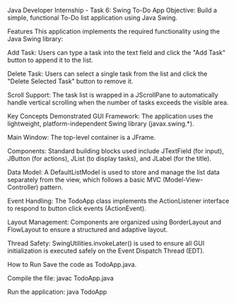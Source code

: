 Java Developer Internship - Task 6: Swing To-Do App
Objective: Build a simple, functional To-Do list application using Java Swing.

Features
This application implements the required functionality using the Java Swing library:

Add Task: Users can type a task into the text field and click the "Add Task" button to append it to the list.

Delete Task: Users can select a single task from the list and click the "Delete Selected Task" button to remove it.

Scroll Support: The task list is wrapped in a JScrollPane to automatically handle vertical scrolling when the number of tasks exceeds the visible area.

Key Concepts Demonstrated
GUI Framework: The application uses the lightweight, platform-independent Swing library (javax.swing.*).

Main Window: The top-level container is a JFrame.

Components: Standard building blocks used include JTextField (for input), JButton (for actions), JList (to display tasks), and JLabel (for the title).

Data Model: A DefaultListModel<String> is used to store and manage the list data separately from the view, which follows a basic MVC (Model-View-Controller) pattern.

Event Handling: The TodoApp class implements the ActionListener interface to respond to button click events (ActionEvent).

Layout Management: Components are organized using BorderLayout and FlowLayout to ensure a structured and adaptive layout.

Thread Safety: SwingUtilities.invokeLater() is used to ensure all GUI initialization is executed safely on the Event Dispatch Thread (EDT).

How to Run
Save the code as TodoApp.java.

Compile the file: javac TodoApp.java

Run the application: java TodoApp
